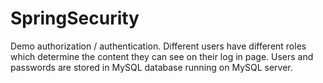 # SpringSecurity
 Demo authorization / authentication.  Different users have different roles which determine the content they can see on their log in page.  Users and passwords are stored in MySQL database running on MySQL server.
